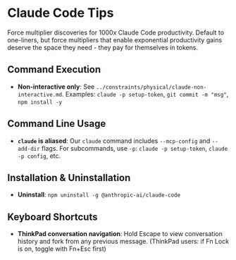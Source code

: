 # Claude Code Tips

Force multiplier discoveries for 1000x Claude Code productivity. Default to one-liners, but force multipliers that enable exponential productivity gains deserve the space they need - they pay for themselves in tokens.

## Command Execution

- **Non-interactive only**: See `../constraints/physical/claude-non-interactive.md`. Examples: `claude -p setup-token`, `git commit -m "msg"`, `npm install -y`

## Command Line Usage

- **`claude` is aliased**: Our `claude` command includes `--mcp-config` and `--add-dir` flags. For subcommands, use `-p`: `claude -p setup-token`, `claude -p config`, etc.

## Installation & Uninstallation

- **Uninstall**: `npm uninstall -g @anthropic-ai/claude-code`

## Keyboard Shortcuts

- **ThinkPad conversation navigation**: Hold Escape to view conversation history and fork from any previous message. (ThinkPad users: if Fn Lock is on, toggle with Fn+Esc first)